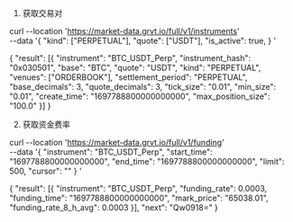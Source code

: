 1. 获取交易对

curl --location 'https://market-data.grvt.io/full/v1/instruments' \
--data '{
    "kind": ["PERPETUAL"],
    "quote": ["USDT"],
    "is_active": true,
}
'

{
    "result": [{
        "instrument": "BTC_USDT_Perp",
        "instrument_hash": "0x030501",
        "base": "BTC",
        "quote": "USDT",
        "kind": "PERPETUAL",
        "venues": ["ORDERBOOK"],
        "settlement_period": "PERPETUAL",
        "base_decimals": 3,
        "quote_decimals": 3,
        "tick_size": "0.01",
        "min_size": "0.01",
        "create_time": "1697788800000000000",
        "max_position_size": "100.0"
    }]
}

2. 获取资金费率

curl --location 'https://market-data.grvt.io/full/v1/funding' \
--data '{
    "instrument": "BTC_USDT_Perp",
    "start_time": "1697788800000000000",
    "end_time": "1697788800000000000",
    "limit": 500,
    "cursor": ""
}
'

{
    "result": [{
        "instrument": "BTC_USDT_Perp",
        "funding_rate": 0.0003,
        "funding_time": "1697788800000000000",
        "mark_price": "65038.01",
        "funding_rate_8_h_avg": 0.0003
    }],
    "next": "Qw0918="
}

